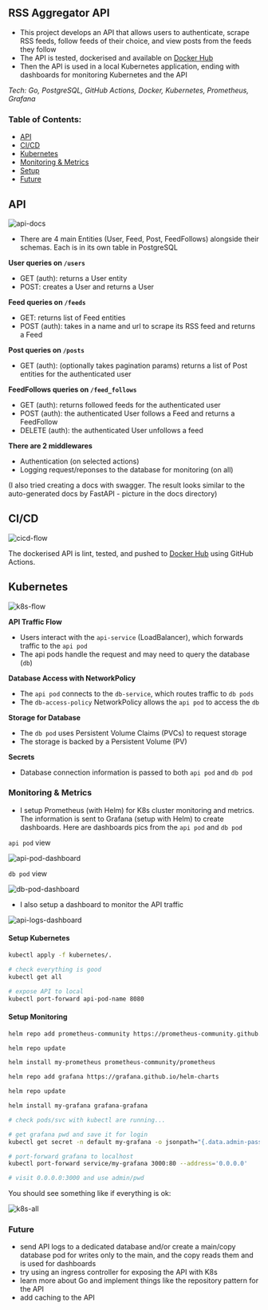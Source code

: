 ## RSS Aggregator API

- This project develops an API that allows users to authenticate, scrape RSS feeds, follow feeds of their choice, and view posts from the feeds they follow
- The API is tested, dockerised and available on [Docker Hub](https://hub.docker.com/repository/docker/timee98642/rss-agg-api/general)
- Then the API is used in a local Kubernetes application, ending with dashboards for monitoring Kubernetes and the API

*Tech: Go, PostgreSQL, GitHub Actions, Docker, Kubernetes, Prometheus, Grafana*

### Table of Contents:

- [API](#api)
- [CI/CD](#cicd)
- [Kubernetes](#kubernetes)
- [Monitoring & Metrics](#monitoring-and-metrics)
- [Setup](#setup)
- [Future](#future)

## API 

![api-docs](project-info/api.svg)

- There are 4 main Entities (User, Feed, Post, FeedFollows) alongside their schemas. Each is in its own table in PostgreSQL

**User queries on `/users`**
- GET (auth): returns a User entity
- POST: creates a User and returns a User

**Feed queries on `/feeds`**
- GET: returns list of Feed entities
- POST (auth): takes in a name and url to scrape its RSS feed and returns a Feed

**Post queries on `/posts`**
- GET (auth): (optionally takes pagination params) returns a list of Post entities for the authenticated user

**FeedFollows queries on `/feed_follows`**
- GET (auth): returns followed feeds for the authenticated user
- POST (auth): the authenticated User follows a Feed and returns a FeedFollow
- DELETE (auth): the authenticated User unfollows a feed

**There are 2 middlewares**
- Authentication (on selected actions)
- Logging request/reponses to the database for monitoring (on all)

(I also tried creating a docs with swagger. The result looks similar to the auto-generated docs by FastAPI - picture in the docs directory)

## CI/CD

![cicd-flow](project-info/cicd-flow.svg)

The dockerised API is lint, tested, and pushed to [Docker Hub](https://hub.docker.com/repository/docker/timee98642/rss-agg-api/general) using GitHub Actions.

## Kubernetes

![k8s-flow](project-info/k8s-flow.svg)

**API Traffic Flow**
- Users interact with the `api-service` (LoadBalancer), which forwards traffic to the `api pod`
- The api pods handle the request and may need to query the database (`db`)

**Database Access with NetworkPolicy**
- The `api pod` connects to the `db-service`, which routes traffic to `db pods`
- The `db-access-policy` NetworkPolicy allows the `api pod` to access the `db`

**Storage for Database**
- The `db pod` uses Persistent Volume Claims (PVCs) to request storage
- The storage is backed by a Persistent Volume (PV)

**Secrets**
- Database connection information is passed to both `api pod` and `db pod`

### Monitoring & Metrics

- I setup Prometheus (with Helm) for K8s cluster monitoring and metrics. The information is sent to Grafana (setup with Helm) to create dashboards. Here are dashboards pics from the `api pod` and `db pod`

`api pod` view

![api-pod-dashboard](project-info/api-pod-dashboard.png)

`db pod` view

![db-pod-dashboard](project-info/db-pod-dashboard.png)

- I also setup a dashboard to monitor the API traffic

![api-logs-dashboard](project-info/api-logs-dashboard.png)


#### Setup Kubernetes

```bash
kubectl apply -f kubernetes/.

# check everything is good 
kubectl get all

# expose API to local
kubectl port-forward api-pod-name 8080
```

#### Setup Monitoring

```bash
helm repo add prometheus-community https://prometheus-community.github.io/helm-charts

helm repo update

helm install my-prometheus prometheus-community/prometheus

helm repo add grafana https://grafana.github.io/helm-charts

helm repo update

helm install my-grafana grafana-grafana

# check pods/svc with kubectl are running...

# get grafana pwd and save it for login
kubectl get secret -n default my-grafana -o jsonpath="{.data.admin-password}" | base64 --decode ; echo

# port-forward grafana to localhost
kubectl port-forward service/my-grafana 3000:80 --address='0.0.0.0' 

# visit 0.0.0.0:3000 and use admin/pwd
```

You should see something like if everything is ok:

![k8s-all](project-info/k8s-all.png)

### Future

- send API logs to a dedicated database and/or create a main/copy database pod for writes only to the main, and the copy reads them and is used for dashboards
- try using an ingress controller for exposing the API with K8s
- learn more about Go and implement things like the repository pattern for the API
- add caching to the API
